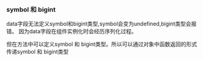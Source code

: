 ### symbol 和 bigint
data字段无法定义symbol和bigint类型,symbol会变为undefined,bigint类型会报错。
因为data字段在组件实例化时会经历序列化过程。

但在方法中可以定义symbol 和 bigint类型。所以可以通过对象中函数返回的形式传递symbol 和 bigint类型
